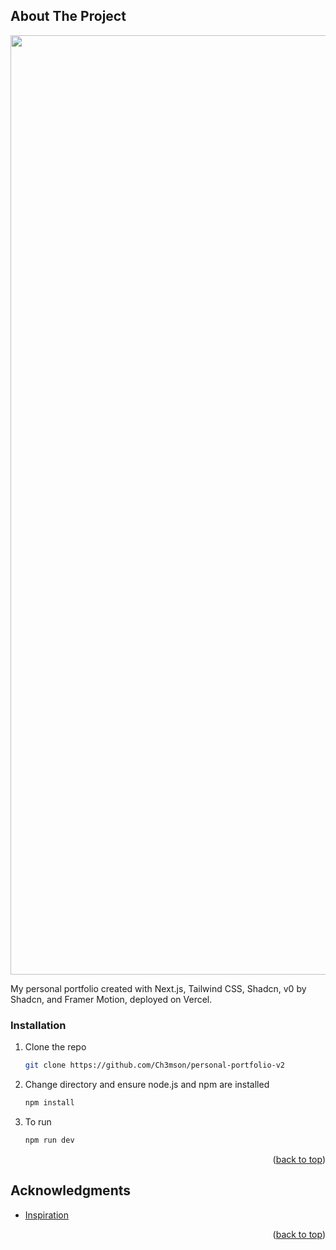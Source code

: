 
<a id="readme-top"></a>

<!-- ABOUT THE PROJECT -->
## About The Project

<p align="center">
  <img width="1503" alt="Screenshot 2024-09-05 at 10 55 59 AM" src="https://github.com/user-attachments/assets/13fc1b73-b160-4c4e-baa3-8db079aafeb7">
</p>


My personal portfolio created with Next.js, Tailwind CSS, Shadcn, v0 by Shadcn, and Framer Motion, deployed on Vercel.

### Installation

1. Clone the repo
   ```sh
   git clone https://github.com/Ch3mson/personal-portfolio-v2
   ```
2. Change directory and ensure node.js and npm are installed
   ```sh
   npm install
   ```
4. To run
   ```sh
   npm run dev
   ```

<p align="right">(<a href="#readme-top">back to top</a>)</p>

<!-- ACKNOWLEDGMENTS -->
## Acknowledgments

* [Inspiration](https://honghong.me/)

<p align="right">(<a href="#readme-top">back to top</a>)</p>
